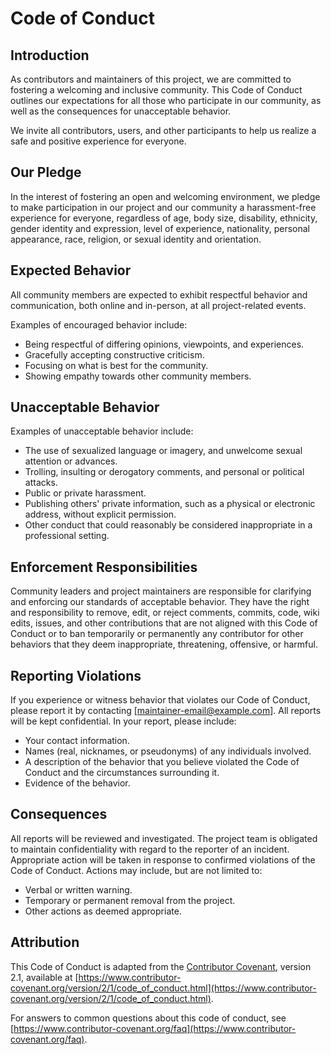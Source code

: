 # Code of Conduct

## Introduction

As contributors and maintainers of this project, we are committed to fostering a welcoming and inclusive community. This Code of Conduct outlines our expectations for all those who participate in our community, as well as the consequences for unacceptable behavior.

We invite all contributors, users, and other participants to help us realize a safe and positive experience for everyone.

## Our Pledge

In the interest of fostering an open and welcoming environment, we pledge to make participation in our project and our community a harassment-free experience for everyone, regardless of age, body size, disability, ethnicity, gender identity and expression, level of experience, nationality, personal appearance, race, religion, or sexual identity and orientation.

## Expected Behavior

All community members are expected to exhibit respectful behavior and communication, both online and in-person, at all project-related events.

Examples of encouraged behavior include:

- Being respectful of differing opinions, viewpoints, and experiences.
- Gracefully accepting constructive criticism.
- Focusing on what is best for the community.
- Showing empathy towards other community members.

## Unacceptable Behavior

Examples of unacceptable behavior include:

- The use of sexualized language or imagery, and unwelcome sexual attention or advances.
- Trolling, insulting or derogatory comments, and personal or political attacks.
- Public or private harassment.
- Publishing others' private information, such as a physical or electronic address, without explicit permission.
- Other conduct that could reasonably be considered inappropriate in a professional setting.

## Enforcement Responsibilities

Community leaders and project maintainers are responsible for clarifying and enforcing our standards of acceptable behavior. They have the right and responsibility to remove, edit, or reject comments, commits, code, wiki edits, issues, and other contributions that are not aligned with this Code of Conduct or to ban temporarily or permanently any contributor for other behaviors that they deem inappropriate, threatening, offensive, or harmful.

## Reporting Violations

If you experience or witness behavior that violates our Code of Conduct, please report it by contacting [maintainer-email@example.com]. All reports will be kept confidential. In your report, please include:

- Your contact information.
- Names (real, nicknames, or pseudonyms) of any individuals involved.
- A description of the behavior that you believe violated the Code of Conduct and the circumstances surrounding it.
- Evidence of the behavior.

## Consequences

All reports will be reviewed and investigated. The project team is obligated to maintain confidentiality with regard to the reporter of an incident. Appropriate action will be taken in response to confirmed violations of the Code of Conduct. Actions may include, but are not limited to:

- Verbal or written warning.
- Temporary or permanent removal from the project.
- Other actions as deemed appropriate.

## Attribution

This Code of Conduct is adapted from the [Contributor Covenant](https://www.contributor-covenant.org), version 2.1, available at [https://www.contributor-covenant.org/version/2/1/code_of_conduct.html](https://www.contributor-covenant.org/version/2/1/code_of_conduct.html).

For answers to common questions about this code of conduct, see [https://www.contributor-covenant.org/faq](https://www.contributor-covenant.org/faq).
